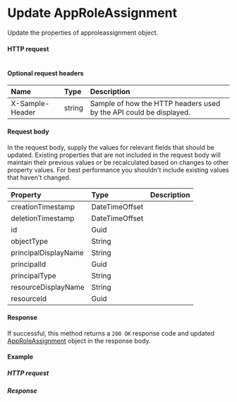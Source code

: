 # Update AppRoleAssignment

Update the properties of approleassignment object.
#### HTTP request
```http

```

#### Optional request headers
| Name       | Type | Description|
|:-----------|:------|:----------|
| X-Sample-Header  | string  | Sample of how the HTTP headers used by the API could be displayed.|

#### Request body
In the request body, supply the values for relevant fields that should be updated. Existing properties that are not included in the request body will maintain their previous values or be recalculated based on changes to other property values. For best performance you shouldn't include existing values that haven't changed.

| Property	   | Type	|Description|
|:---------------|:--------|:----------|
|creationTimestamp|DateTimeOffset||
|deletionTimestamp|DateTimeOffset||
|id|Guid||
|objectType|String||
|principalDisplayName|String||
|principalId|Guid||
|principalType|String||
|resourceDisplayName|String||
|resourceId|Guid||

#### Response
If successful, this method returns a `200 OK` response code and updated [AppRoleAssignment](../resources/approleassignment.md) object in the response body.
#### Example
##### HTTP request
##### Response
